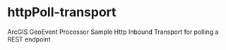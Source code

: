 httpPoll-transport
==================

ArcGIS GeoEvent Processor Sample Http Inbound Transport for polling a REST endpoint
